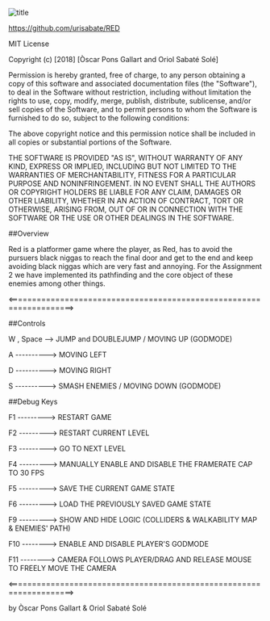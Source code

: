 ![title](https://github.com/urisabate/RED/blob/master/docs/redLogo.png)

https://github.com/urisabate/RED

MIT License

Copyright (c) [2018] [Òscar Pons Gallart and Oriol Sabaté Solé]

Permission is hereby granted, free of charge, to any person obtaining a copy
of this software and associated documentation files (the "Software"), to deal
in the Software without restriction, including without limitation the rights
to use, copy, modify, merge, publish, distribute, sublicense, and/or sell
copies of the Software, and to permit persons to whom the Software is
furnished to do so, subject to the following conditions:

The above copyright notice and this permission notice shall be included in all
copies or substantial portions of the Software.

THE SOFTWARE IS PROVIDED "AS IS", WITHOUT WARRANTY OF ANY KIND, EXPRESS OR
IMPLIED, INCLUDING BUT NOT LIMITED TO THE WARRANTIES OF MERCHANTABILITY,
FITNESS FOR A PARTICULAR PURPOSE AND NONINFRINGEMENT. IN NO EVENT SHALL THE
AUTHORS OR COPYRIGHT HOLDERS BE LIABLE FOR ANY CLAIM, DAMAGES OR OTHER
LIABILITY, WHETHER IN AN ACTION OF CONTRACT, TORT OR OTHERWISE, ARISING FROM,
OUT OF OR IN CONNECTION WITH THE SOFTWARE OR THE USE OR OTHER DEALINGS IN THE
SOFTWARE.

##Overview

Red is a platformer game where the player, as Red, has to avoid the pursuers black 
niggas to reach the final door and get to the end and keep avoiding black niggas
which are very fast and annoying.
For the Assignment 2 we have implemented its pathfinding and the core object of these 
enemies among other things.


<====================================================================>


##Controls

W , Space --> JUMP and DOUBLEJUMP / MOVING UP (GODMODE)

A ----------> MOVING LEFT

D ----------> MOVING RIGHT

S ----------> SMASH ENEMIES / MOVING DOWN (GODMODE)

##Debug Keys

F1 ---------> RESTART GAME

F2 ---------> RESTART CURRENT LEVEL

F3 ---------> GO TO NEXT LEVEL

F4 ---------> MANUALLY ENABLE AND DISABLE THE FRAMERATE CAP TO 30 FPS

F5 ---------> SAVE THE CURRENT GAME STATE

F6 ---------> LOAD THE PREVIOUSLY SAVED GAME STATE

F9 ---------> SHOW AND HIDE LOGIC (COLLIDERS & WALKABILITY MAP & ENEMIES' PATH)

F10 --------> ENABLE AND DISABLE PLAYER'S GODMODE

F11 --------> CAMERA FOLLOWS PLAYER/DRAG AND RELEASE MOUSE TO FREELY MOVE THE CAMERA


<====================================================================>

by Òscar Pons Gallart & Oriol Sabaté Solé




